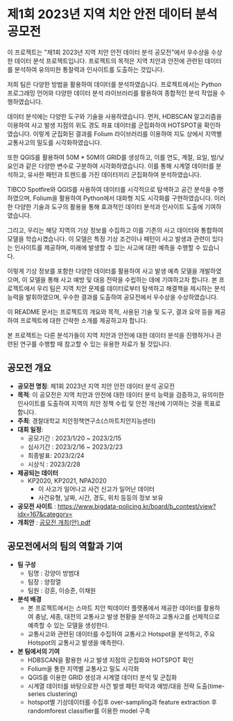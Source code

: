 # 제1회 2023년 지역 치안 안전 데이터 분석 공모전
이 프로젝트는 "제1회 2023년 지역 치안 안전 데이터 분석 공모전"에서 우수상을 수상한 데이터 분석 프로젝트입니다. 프로젝트의 목적은 지역 치안과 안전에 관련된 데이터를 분석하여 유의미한 통찰력과 인사이트를 도출하는 것입니다.

저희 팀은 다양한 방법을 활용하여 데이터를 분석하였습니다. 프로젝트에서는 Python 프로그래밍 언어와 다양한 데이터 분석 라이브러리를 활용하여 종합적인 분석 작업을 수행하였습니다.

데이터 분석에는 다양한 도구와 기술을 사용하였습니다. 먼저, HDBSCAN 알고리즘을 이용하여 사고 발생 지점의 위도 경도 좌표 데이터를 군집화하여 HOTSPOT을 확인하였습니다. 이렇게 군집화된 결과를 Folium 라이브러리를 이용하여 지도 상에서 지역별 교통사고의 밀도를 시각화하였습니다.

또한 QGIS를 활용하여 50M * 50M의 GRID를 생성하고, 이를 연도, 계절, 요일, 밤/낮 요인과 같은 다양한 변수로 구분하여 시각화하였습니다. 이를 통해 시계열 데이터를 분석하고, 유사한 패턴과 트렌드를 가진 데이터끼리 군집화하여 분석하였습니다.

TIBCO Spotfire와 QGIS를 사용하여 데이터를 시각적으로 탐색하고 공간 분석을 수행하였으며, Folium을 활용하여 Python에서 대화형 지도 시각화를 구현하였습니다. 이러한 다양한 기술과 도구의 활용을 통해 효과적인 데이터 분석과 인사이트 도출에 기여하였습니다.

그리고, 우리는 해당 지역의 기상 정보를 수집하고 이를 기존의 사고 데이터와 통합하여 모델을 학습시켰습니다. 이 모델은 특정 기상 조건이나 패턴이 사고 발생과 관련이 있다는 인사이트를 제공하며, 미래에 발생할 수 있는 사고에 대한 예측을 수행할 수 있습니다.

이렇게 기상 정보를 포함한 다양한 데이터를 활용하여 사고 발생 예측 모델을 개발하였으며, 이 모델을 통해 사고 예방 및 대응 전략을 수립하는 데에 기여하고자 합니다.
본 프로젝트에서 우리 팀은 지역 치안 문제를 데이터로부터 탐색하고 해결책을 제시하는 분석 능력을 발휘하였으며, 우수한 결과를 도출하여 공모전에서 우수상을 수상하였습니다.

이 README 문서는 프로젝트의 개요와 목적, 사용된 기술 및 도구, 결과 요약 등을 제공하여 프로젝트에 대한 간략한 소개를 제공하고자 합니다.

본 프로젝트는 다른 분석가들이 지역 치안과 안전에 대한 데이터 분석을 진행하거나 관련된 연구를 수행할 때 참고할 수 있는 유용한 자료가 될 것입니다.
## 공모전 개요
  - <b>공모전 명칭</b>: 제1회 2023년 지역 치안 안전 데이터 분석 공모전
  - <b>목적</b>: 이 공모전은 지역 치안과 안전에 대한 데이터 분석 능력을 검증하고, 유의미한 인사이트를 도출하여 지역의 치안 정책 수립 및 안전 개선에 기여하는 것을 목표로 합니다.
  - <b>주최</b>: 경찰대학교 치안정책연구소(스마트치안지능센터)
  - <b>대회 일정</b>:
    - 공모기간 : 2023/1/20 ~ 2023/2/15
    - 심사기간 : 2023/2/16 ~ 2023/2/23
    - 최종발표:  2023/2/24
    - 시상식 : 2023/2/28
  - <b>제공되는 데이터</b> 
    - KP2020, KP2021, NPA2020
      - 이 사고가 일어나고 사건 신고가 일어난 데이터
      - 사건유형, 날짜, 시간, 경도, 위치 등등의 정보 보유 
  - <b>공모전 사이트</b> : https://www.bigdata-policing.kr/board/b_contest/view?idx=167&category=
  - <b>개최안</b> : [공모전 개최(안).pdf](https://github.com/passion3659/2023_Crime_Safety_Data_Analysis_Competition/files/11648459/default.pdf)

## 공모전에서의 팀의 역할과 기여
- <b>팀 구성</b>
  - 팀명 : 강양이 방범대
  - 팀장 : 양정열
  - 팀원 : 강훈, 이승준, 이채원
- <b>분석 배경</b>
  - 본 프로젝트에서는 스마트 치안 빅데이터 플랫폼에서 제공한 데이터를 활용하여 충남, 세종, 대전의 교통사고 발생 현황을 분석하고 교통사고를 선제적으로 예측할 수 있는 모델을 생성한다. 
  - 교통사고와 관련된 데이터를 수집하여 교통사고 Hotspot을 분석하고, 주요 Hotspot의 교통사고 발생을 예측한다.
- <b>본 팀에서의 기여</b>
  - HDBSCAN을 활용한 사고 발생 지점의 군집화와 HOTSPOT 확인
  - Folium을 통한 지역별 교통사고 밀도 시각화
  - QGIS를 이용한 GRID 생성과 시계열 데이터 분석 및 군집화
  - 시계열 데이터를 바탕으로한 사건 발생 패턴 파악과 예방/대응 전략 도출(time-series clustering)
  - hotspot별 기상데이터를 수집후 over-sampling과 feature extraction 후 randomforest classifier를 이용한 model 구축
